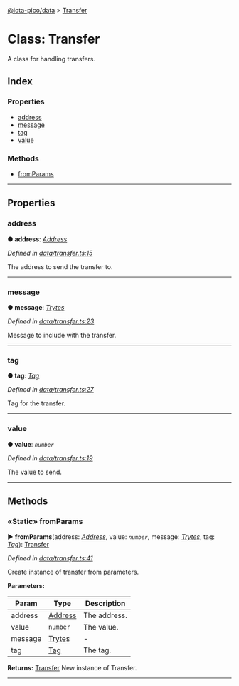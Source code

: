 [@iota-pico/data](../README.md) > [Transfer](../classes/transfer.md)



# Class: Transfer


A class for handling transfers.

## Index

### Properties

* [address](transfer.md#address)
* [message](transfer.md#message)
* [tag](transfer.md#tag)
* [value](transfer.md#value)


### Methods

* [fromParams](transfer.md#fromparams)



---
## Properties
<a id="address"></a>

###  address

**●  address**:  *[Address](address.md)* 

*Defined in [data/transfer.ts:15](https://github.com/iotaeco/iota-pico-data/blob/830c7c0/src/data/transfer.ts#L15)*



The address to send the transfer to.




___

<a id="message"></a>

###  message

**●  message**:  *[Trytes](trytes.md)* 

*Defined in [data/transfer.ts:23](https://github.com/iotaeco/iota-pico-data/blob/830c7c0/src/data/transfer.ts#L23)*



Message to include with the transfer.




___

<a id="tag"></a>

###  tag

**●  tag**:  *[Tag](tag.md)* 

*Defined in [data/transfer.ts:27](https://github.com/iotaeco/iota-pico-data/blob/830c7c0/src/data/transfer.ts#L27)*



Tag for the transfer.




___

<a id="value"></a>

###  value

**●  value**:  *`number`* 

*Defined in [data/transfer.ts:19](https://github.com/iotaeco/iota-pico-data/blob/830c7c0/src/data/transfer.ts#L19)*



The value to send.




___


## Methods
<a id="fromparams"></a>

### «Static» fromParams

► **fromParams**(address: *[Address](address.md)*, value: *`number`*, message: *[Trytes](trytes.md)*, tag: *[Tag](tag.md)*): [Transfer](transfer.md)



*Defined in [data/transfer.ts:41](https://github.com/iotaeco/iota-pico-data/blob/830c7c0/src/data/transfer.ts#L41)*



Create instance of transfer from parameters.


**Parameters:**

| Param | Type | Description |
| ------ | ------ | ------ |
| address | [Address](address.md)   |  The address. |
| value | `number`   |  The value. |
| message | [Trytes](trytes.md)   |  - |
| tag | [Tag](tag.md)   |  The tag. |





**Returns:** [Transfer](transfer.md)
New instance of Transfer.






___


